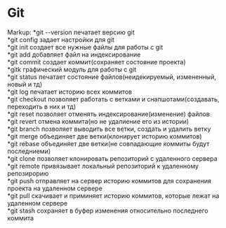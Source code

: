 # Git
Markup:
	*git --version	печатает версию  git\
	*git config	задает настройки для git\
	*git init	создает все нужные файлы для работы с git\
	*git add	добавляет файл на индексирование\
	*git commit	создает коммит(сохраняет состояние проекта)\
	*gitk		графический модуль для работы с git\
	*git status	печатает состояние файлов(неидекируемый, измененный, новый и тд)\
	*git log 	печатает историю всех коммитов\
	*git checkout	позволяет работать с ветками и снапшотами(создавать, переходить в них и тд)\
	*git reset	позволяет отменять индексирование(изменение)  файлов\
	*git revert	отмена коммита(но не удалиение его из истории)\
	*git branch	позволяет выводить все ветки, создать и удалить ветку\
	*git merge	объединяет две ветки(клонирует историю коммитов)\
	*git rebase	объединяет две ветки(не совпадающие коммиты будут последниеми)\
	*git clone	позволяет клонировать репозиторий с удаленного сервера\
	*git remote	привязывает локальный репозиторий к удаленному репозирорию\
	*git push	отправляет на сервер историю коммитов для сохранения проекта на удаленном сервере\
	*git pull	скачивает и приминяет историю коммитов, которые лежат на удаленном сервере\
	*git stash	сохраняет в буфер изменения относительно последнего коммита
